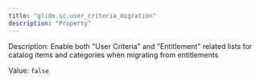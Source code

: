 ```yaml
---
title: "glide.sc.user_criteria_migration"
description: "Property"
---
```


Description: Enable both "User Criteria" and "Entitlement" related lists for catalog items and categories when migrating from entitlements

Value: `false`
